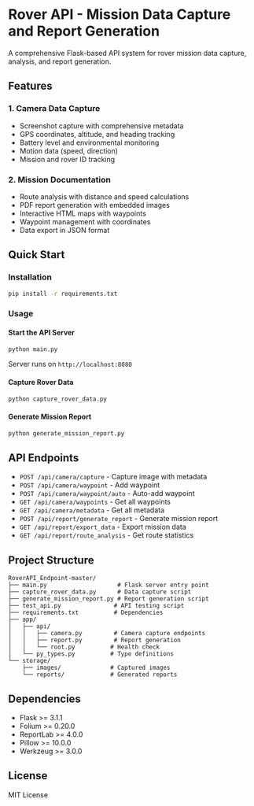 # Rover API - Mission Data Capture and Report Generation

A comprehensive Flask-based API system for rover mission data capture, analysis, and report generation.

## Features

### 1. Camera Data Capture
- Screenshot capture with comprehensive metadata
- GPS coordinates, altitude, and heading tracking
- Battery level and environmental monitoring
- Motion data (speed, direction)
- Mission and rover ID tracking

### 2. Mission Documentation
- Route analysis with distance and speed calculations
- PDF report generation with embedded images
- Interactive HTML maps with waypoints
- Waypoint management with coordinates
- Data export in JSON format

## Quick Start

### Installation
```bash
pip install -r requirements.txt
```

### Usage

#### Start the API Server
```bash
python main.py
```
Server runs on `http://localhost:8080`

#### Capture Rover Data
```bash
python capture_rover_data.py
```

#### Generate Mission Report
```bash
python generate_mission_report.py
```

## API Endpoints

- `POST /api/camera/capture` - Capture image with metadata
- `POST /api/camera/waypoint` - Add waypoint
- `POST /api/camera/waypoint/auto` - Auto-add waypoint
- `GET /api/camera/waypoints` - Get all waypoints
- `GET /api/camera/metadata` - Get all metadata
- `POST /api/report/generate_report` - Generate mission report
- `GET /api/report/export_data` - Export mission data
- `GET /api/report/route_analysis` - Get route statistics

## Project Structure

```
RoverAPI_Endpoint-master/
├── main.py                    # Flask server entry point
├── capture_rover_data.py      # Data capture script
├── generate_mission_report.py # Report generation script
├── test_api.py               # API testing script
├── requirements.txt          # Dependencies
├── app/
│   ├── api/
│   │   ├── camera.py         # Camera capture endpoints
│   │   ├── report.py         # Report generation
│   │   └── root.py          # Health check
│   └── py_types.py          # Type definitions
└── storage/
    ├── images/              # Captured images
    └── reports/             # Generated reports
```

## Dependencies

- Flask >= 3.1.1
- Folium >= 0.20.0
- ReportLab >= 4.0.0
- Pillow >= 10.0.0
- Werkzeug >= 3.0.0

## License

MIT License